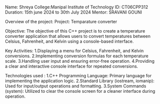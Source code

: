 Name: Shreya 
College:Manipal Institute of Technology 
ID: CT06CPP312 
Duration: 15th june 2024 to 30th July 2024 
Mentor: SRAVANI GOUNI

Overview of the project: 
Project: Temparature converter

Objective: 
The objective of this C++ project is to create a temperature converter application that allows users to convert temperatures between Celsius, Fahrenheit, and Kelvin using a console-based interface.

Key Activities:
1.Displaying a menu for Celsius, Fahrenheit, and Kelvin conversions.
2.Implementing conversion formulas for each temperature scale.
3.Handling user input and ensuring error-free operation.
4.Providing a clear and interactive console interface for repeated conversions.

Technologies used :
1.C++ Programming Language: Primary language for implementing the application logic.
2.Standard Library (iostream, iomanip): Used for input/output operations and formatting.
3.System Commands (system): Utilized to clear the console screen for a cleaner interface during operation.
